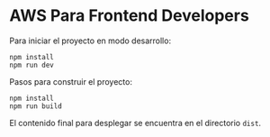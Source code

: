AWS Para Frontend Developers
===

Para iniciar el proyecto en modo desarrollo:

```
npm install
npm run dev
```

Pasos para construir el proyecto:
```
npm install
npm run build
```

El contenido final para desplegar se encuentra en el directorio `dist`.
